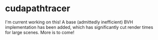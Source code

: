 ﻿# cudapathtracer

I'm current working on this! A base (admittedly inefficient) BVH implementation has been added, which has significantly cut render times for large scenes. More is to come!
